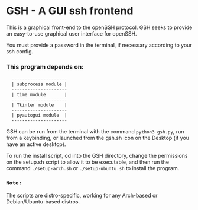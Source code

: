 # GSH - A GUI ssh frontend
This is a graphical front-end to the openSSH protocol.
GSH seeks to provide an easy-to-use graphical user interface for openSSH.

You must provide a password in the terminal, if necessary according to your ssh config.


### This program depends on:
```
  ---------------------
  | subprocess module |
  ---------------------
  | time module       |
  ---------------------
  | Tkinter module    |
  ---------------------
  | pyautogui module  |
  ---------------------  
```  
GSH can be run from the terminal with the command `python3 gsh.py`,
run from a keybinding, or launched from the gsh.sh icon on the Desktop (if you have an
active desktop).

To run the install script, cd into the GSH directory, 
change the permissions on the setup.sh script to allow it to be executable,
and then run the command `./setup-arch.sh` or `./setup-ubuntu.sh`
to install the program.

### `Note:`
The scripts are distro-specific, working for any Arch-based or
Debian/Ubuntu-based distros.
